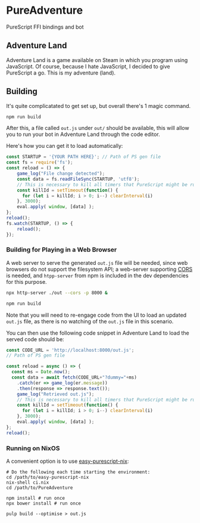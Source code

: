 # PureAdventure

PureScript FFI bindings and bot

## Adventure Land

Adventure Land is a game available on Steam in which
you program using JavaScript. Of course, because I 
hate JavaScript, I decided to give PureScript a go.
This is my adventure (land).

## Building

It's quite complicatated to get set up, but overall
there's 1 magic command.

```bash
npm run build
```

After this, a file called `out.js` under `out/` should be
available, this will allow you to run your bot in
Adventure Land through the code editor.

Here's how you can get it to load automatically:
```js
const STARTUP = '{YOUR PATH HERE}'; // Path of PS gen file
const fs = require('fs');
const reload = () => {
	game_log("File change detected");
	const data = fs.readFileSync(STARTUP, 'utf8');
	// This is necessary to kill all timers that PureScript might be running
	const killId = setTimeout(function() {
	  for (let i = killId; i > 0; i--) clearInterval(i)
	}, 3000);
	eval.apply( window, [data] );
};
reload();
fs.watch(STARTUP, () => {
	reload();
});
```

### Building for Playing in a Web Browser

A web server to serve the generated `out.js` file will be needed,
since web browsers do not support the filesystem API; a web-server
supporting [CORS](https://developer.mozilla.org/en-US/docs/Web/HTTP/CORS)
is needed, and `htpp-server` from npm is included in
the dev dependencies for this purpose.


```bash
npx http-server ./out --cors -p 8000 &

npm run build
```

Note that you will need to re-engage code from the UI to load
an updated `out.js` file, as there is no watching of the `out.js`
file in this scenario.

You can then use the following code snippet in Adventure Land
to load the served code should be:

```js
const CODE_URL = 'http://localhost:8000/out.js';
// Path of PS gen file

const reload = async () => {
  const ms = Date.now();
  const data = await fetch(CODE_URL+"?dummy="+ms)
    .catch(er => game_log(er.message))
    .then(response => response.text());
	game_log("Retrieved out.js");
	// This is necessary to kill all timers that PureScript might be running
	const killId = setTimeout(function() {
	  for (let i = killId; i > 0; i--) clearInterval(i)
	}, 3000);
	eval.apply( window, [data] );
};
reload();
```

### Running on  NixOS

A convenient option is to use [easy-purescript-nix](https://github.com/justinwoo/easy-purescript-nix):


```
# Do the following each time starting the environment:
cd /path/to/easy-purescript-nix
nix-shell ci.nix
cd /path/to/PureAdventure

npm install # run once
npx bower install # run once

pulp build --optimise > out.js

```


